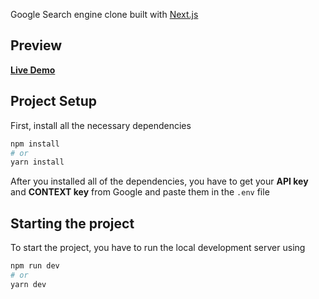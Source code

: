 Google Search engine clone built with [Next.js](https://nextjs.org/)

## Preview

[**Live Demo**]()

## Project Setup

First, install all the necessary dependencies

```bash
npm install
# or
yarn install
```

After you installed all of the dependencies, you have to get your **API key** and **CONTEXT key** from Google
and paste them in the `.env` file


## Starting the project

To start the project, you have to run the local development server using
```bash
npm run dev
# or
yarn dev
```
